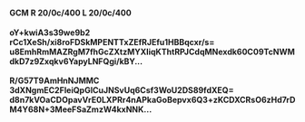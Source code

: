 #### GCM R 20/0c/400 L 20/0c/400
**oY+kwiA3s39we9b2**<br/>**rCc1XeSh/xi8roFDSkMPENTTxZEfRJEfu1HBBqcxr/s=**<br/>**u8EmhRmMAZRgM7fhGcZXtzMYXIiqKThtRPJCdqMNexdk60C09TcNWMdkD7z9Zxqkv6YapyLNFQgi/kBY...**<br/><br/>
**R/G57T9AmHnNJMMC**<br/>**3dXNgmEC2FIeiQpGlCuJNSvUq6Csf3WoU2DS89fdXEQ=**<br/>**d8n7kVOaCDOpavVrE0LXPRr4nAPkaGoBepvx6Q3+zKCDXCRsO6zHd7rDM4Y68N+3MeeFSaZmzW4kxNNK...**